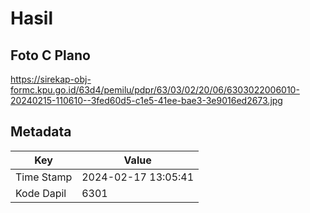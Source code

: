# Hasil

## Foto C Plano

https://sirekap-obj-formc.kpu.go.id/63d4/pemilu/pdpr/63/03/02/20/06/6303022006010-20240215-110610--3fed60d5-c1e5-41ee-bae3-3e9016ed2673.jpg


## Metadata

| Key        | Value               |
| ---------- | ------------------- |
| Time Stamp | 2024-02-17 13:05:41 |
| Kode Dapil | 6301                |



